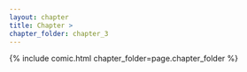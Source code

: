 ```yaml
---
layout: chapter
title: Chapter >
chapter_folder: chapter_3
---
```


{% include comic.html chapter_folder=page.chapter_folder %}
